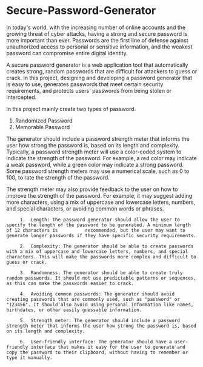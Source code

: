 # Secure-Password-Generator

In today's world, with the increasing number of online accounts and the growing threat of cyber attacks, having a strong and secure password is more important than ever. Passwords are the first line of defense against unauthorized access to personal or sensitive information, and the weakest password can compromise entire digital identity.

A secure password generator is a web application tool that automatically creates strong, random passwords that are difficult for attackers to guess or crack. In this project, designing and developing a password generator that is easy to use, generates passwords that meet certain security requirements, and protects users' passwords from being stolen or intercepted.

In this project mainly create two types of password. 
  1. Randomized Password
  2. Memorable Password

The generator should include a password strength meter that informs the user how strong the password is, based on its length and complexity. Typically, a password strength meter will use a color-coded system to indicate the strength of the password. For example, a red color may indicate a weak password, while a green color may indicate a strong password. Some password strength meters may use a numerical scale, such as 0 to 100, to rate the strength of the password.

The strength meter may also provide feedback to the user on how to improve the strength of the password. For example, it may suggest adding more characters, using a mix of uppercase and lowercase letters, numbers, and special characters, or avoiding common words or phrases.

         1.  Length: The password generator should allow the user to specify the length of the password to be generated. A minimum length of 12 characters is          recommended, but the user may want to generate longer passwords if they have specific security requirements.

         2.  Complexity: The generator should be able to create passwords with a mix of uppercase and lowercase letters, numbers, and special characters. This will make the passwords more complex and difficult to guess or crack.

         3.  Randomness: The generator should be able to create truly random passwords. It should not use predictable patterns or sequences, as this can make the passwords easier to crack.

         4.  Avoiding common passwords: The generator should avoid creating passwords that are commonly used, such as "password" or "123456". It should also avoid using personal information like names, birthdates, or other easily guessable information.

         5.  Strength meter: The generator should include a password strength meter that informs the user how strong the password is, based on its length and complexity.

         6.  User-friendly interface: The generator should have a user-friendly interface that makes it easy for the user to generate and copy the password to their clipboard, without having to remember or type it manually.

